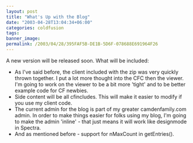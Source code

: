 ```yaml
---
layout: post
title: "What's Up with the Blog"
date: "2003-04-28T13:04:34+06:00"
categories: coldfusion 
tags: 
banner_image: 
permalink: /2003/04/28/395FAF5B-DE1B-5D6F-078688E691964F26
---
```


A new version will be released soon. What will be included:

<ul>
<li>As I've said before, the client included with the zip was very quickly thrown together. I put a lot more thought into the CFC then the viewer. I'm going to work on the viewer to be a bit more 'tight' and to be better example code for CF newbies.
<li>Side content will be all cfincludes. This will make it easier to modify if you use my client code.
<li>The current admin for the blog is part of my greater camdenfamily.com admin. In order to make things easier for folks using my blog, I'm going to make the admin 'inline' - that just means it will work like designmode in Spectra.
<li>And as mentioned before - support for nMaxCount in getEntries().